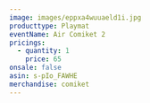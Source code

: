 ```yaml
---
image: images/eppxa4wuuaeld1i.jpg
producttype: Playmat
eventName: Air Comiket 2
pricings:
  - quantity: 1
    price: 65
onsale: false
asin: s-pIo_FAWHE
merchandise: comiket
---
```

